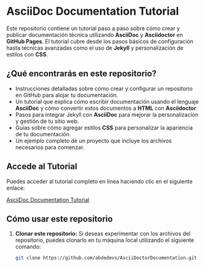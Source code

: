 # AsciiDoc Documentation Tutorial

Este repositorio contiene un tutorial paso a paso sobre cómo crear y publicar documentación técnica utilizando **AsciiDoc** y **Asciidoctor** en **GitHub Pages**. El tutorial cubre desde los pasos básicos de configuración hasta técnicas avanzadas como el uso de **Jekyll** y personalización de estilos con **CSS**.

## ¿Qué encontrarás en este repositorio?

- Instrucciones detalladas sobre cómo crear y configurar un repositorio en GitHub para alojar tu documentación.
- Un tutorial que explica cómo escribir documentación usando el lenguaje **AsciiDoc** y cómo convertir estos documentos a **HTML** con **Asciidoctor**.
- Pasos para integrar Jekyll con **AsciiDoc** para mejorar la personalización y gestión de tu sitio web.
- Guías sobre cómo agregar estilos **CSS** para personalizar la apariencia de tu documentación.
- Un ejemplo completo de un proyecto que incluye los archivos necesarios para comenzar.

## Accede al Tutorial

Puedes acceder al tutorial completo en línea haciendo clic en el siguiente enlace:

[AsciiDoc Documentation Tutorial](https://abdedevs.github.io/AsciiDoc-GitHub-Pages-Tutorial/)


## Cómo usar este repositorio

1. **Clonar este repositorio:**
   Si deseas experimentar con los archivos del repositorio, puedes clonarlo en tu máquina local utilizando el siguiente comando:

   ```bash
   git clone https://github.com/abdedevs/AsciiDoctorDocumentation.git

